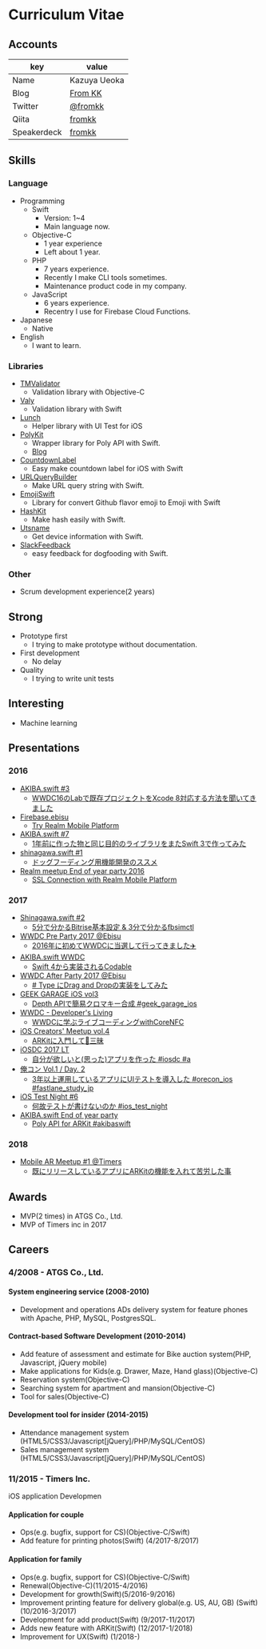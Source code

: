 # Curriculum Vitae

## Accounts

|key|value|
|---|-----|
|Name|Kazuya Ueoka|
|Blog|[From KK](https://fromkk.me)|
|Twitter|[@fromkk](https://twitter.com/fromkk)|
|Qiita|[fromkk](http://qiita.com/fromkk)|
|Speakerdeck|[fromkk](https://speakerdeck.com/fromkk)|

## Skills

### Language

- Programming
  - Swift
    - Version: 1~4
    - Main language now.
  - Objective-C
    - 1 year experience
    - Left about 1 year.
  - PHP
    - 7 years experience.
    - Recently I make CLI tools sometimes.
    - Maintenance product code in my company.
  - JavaScript
    - 6 years experience.
    - Recentry I use for Firebase Cloud Functions.
- Japanese
  - Native
- English
  - I want to learn.

### Libraries

- [TMValidator](https://github.com/fromkk/TMValidator)
  - Validation library with Objective-C
- [Valy](https://github.com/fromkk/Valy)
  - Validation library with Swift
- [Lunch](https://github.com/fromkk/Lunch)
  - Helper library with UI Test for iOS
- [PolyKit](https://github.com/fromkk/PolyKit)
  - Wrapper library for Poly API with Swift.
  - [Blog](https://medium.com/@fromkk/use-poly-api-for-arkit-e053d352f1f7)
- [CountdownLabel](https://github.com/fromkk/CountdownLabel)
  - Easy make countdown label for iOS with Swift
- [URLQueryBuilder](https://github.com/fromkk/URLQueryBuilder)
  - Make URL query string with Swift.
- [EmojiSwift](https://github.com/fromkk/EmojiSwift)
  - Library for convert Github flavor emoji to Emoji with Swift
- [HashKit](https://github.com/fromkk/HashKit)
  - Make hash easily with Swift.
- [Utsname](https://github.com/fromkk/Utsname)
  - Get device information with Swift.
- [SlackFeedback](https://github.com/fromkk/SlackFeedback)
  - easy feedback for dogfooding with Swift.

### Other

- Scrum development experience(2 years)

## Strong

- Prototype first
  - I trying to make prototype without documentation.
- First development
  - No delay
- Quality
  - I trying to write unit tests

## Interesting

- Machine learning

## Presentations

### 2016

- [AKIBA.swift #3](https://classmethod.connpass.com/event/34306/)
  - [WWDC16のLabで既存プロジェクトをXcode 8対応する方法を聞いてきました](https://speakerdeck.com/fromkk/wwdc16falselabdeji-cun-puroziekutowoxcode-8dui-ying-surufang-fa-wowen-itekimasita)
- [Firebase.ebisu](https://firebase.connpass.com/event/41745/)
  - [Try Realm Mobile Platform](https://speakerdeck.com/fromkk/try-realm-mobile-platform)
- [AKIBA.swift #7](https://classmethod.connpass.com/event/44812/)
  - [1年前に作った物と同じ目的のライブラリをまたSwift 3で作ってみた](https://speakerdeck.com/fromkk/1nian-qian-nizuo-tutawu-totong-zimu-de-falseraiburariwomataswift-3dezuo-tutemita)
- [shinagawa.swift #1](https://mokumoku-ios-at-next.connpass.com/event/43098/)
  - [ドッグフーディング用機能開発のススメ](https://speakerdeck.com/fromkk/dotuguhudeinguyong-ji-neng-kai-fa-falsesusume)
- [Realm meetup End of year party 2016](https://realm.connpass.com/event/46269/)
  - [SSL Connection with Realm Mobile Platform](https://speakerdeck.com/fromkk/ssl-connection-with-realm-mobile-platform)

### 2017

- [Shinagawa.swift #2](https://mokumoku-ios-at-next.connpass.com/event/48178/)
  - [5分で分かるBitrise基本設定 & 3分で分かるfbsimctl](https://speakerdeck.com/fromkk/5fen-defen-karubitriseji-ben-she-ding-and-3fen-defen-karufbsimctl)
- [WWDC Pre Party 2017 @Ebisu](https://pre-wwdc.connpass.com/event/54482/)
  - [2016年に初めてWWDCに当選して行ってきました✈️](https://speakerdeck.com/fromkk/2016nian-nichu-metewwdcnidang-xuan-sitexing-tutekimasita)
- [AKIBA.swift WWDC](https://classmethod.connpass.com/event/58036/)
  - [Swift 4から実装されるCodable](https://speakerdeck.com/fromkk/codable-in-foundation-with-swift4)
- [WWDC After Party 2017 @Ebisu](https://pre-wwdc.connpass.com/event/56731/)
  - [# Type にDrag and Dropの実装をしてみた](https://speakerdeck.com/fromkk/type-with-drag-and-drop)
- [GEEK GARAGE iOS vol3](https://geekgarage.connpass.com/event/58698/)
  - [Depth APIで簡易クロマキー合成 #geek_garage_ios](https://speakerdeck.com/fromkk/depth-api-ios11-20170627)
- [WWDC - Developer's Living](https://lifull.connpass.com/event/58021/)
  - [WWDCに学ぶライブコーディングwithCoreNFC](https://speakerdeck.com/fromkk/livecoding-with-wwdc-and-corenfc)
- [iOS Creators' Meetup vol.4](https://oi-study.connpass.com/event/60799/)
  - [ARKitに入門して🍣三昧](https://speakerdeck.com/fromkk/arsushi-with-arkit-20170721)
- [iOSDC 2017 LT](https://iosdc.jp/2017/)
  - [自分が欲しいと(思った)アプリを作った #iosdc #a](https://speakerdeck.com/fromkk/type-iosdc-a)
- [俺コン Vol.1 / Day. 2](https://orecon.connpass.com/event/64285/)
  - [3年以上運用しているアプリにUIテストを導入した #orecon_ios #fastlane_study_jp](https://speakerdeck.com/fromkk/orecon-ios-ui-test-20171003)
- [iOS Test Night #6](https://testnight.connpass.com/event/69396/)
  - [何故テストが書けないのか #ios_test_night](https://speakerdeck.com/fromkk/why-we-cannot-write-test)
- [AKIBA.swift End of year party](https://classmethod.connpass.com/event/73341/)
  - [Poly API for ARKit #akibaswift](https://speakerdeck.com/fromkk/poly-api-for-arkit-akibaswift)

### 2018

- [Mobile AR Meetup #1 @Timers](https://mobile-ar-meetup.connpass.com/event/77247/)
  - [既にリリースしているアプリにARKitの機能を入れて苦労した事](https://speakerdeck.com/fromkk/arkitforfamm-20180207)

## Awards

- MVP(2 times) in ATGS Co., Ltd. 
- MVP of Timers inc in 2017

## Careers

### 4/2008 - ATGS Co., Ltd. 

#### System engineering service (2008-2010)

- Development and operations ADs delivery system for feature phones with Apache, PHP, MySQL, PostgresSQL.

#### Contract-based Software Development (2010-2014)

- Add feature of assessment and estimate for Bike auction system(PHP, Javascript, jQuery mobile)
- Make applications for Kids(e.g. Drawer, Maze, Hand glass)(Objective-C)
- Reservation system(Objective-C)
- Searching system for apartment and mansion(Objective-C)
- Tool for sales(Objective-C)

#### Development tool for insider (2014-2015)

- Attendance management system (HTML5/CSS3/Javascript[jQuery]/PHP/MySQL/CentOS)
- Sales management system (HTML5/CSS3/Javascript[jQuery]/PHP/MySQL/CentOS)

### 11/2015 - Timers Inc.

iOS application Developmen

#### Application for couple

- Ops(e.g. bugfix, support for CS)(Objective-C/Swift)
- Add feature for printing photos(Swift) (4/2017-8/2017)

#### Application for family

- Ops(e.g. bugfix, support for CS)(Objective-C/Swift)
- Renewal(Objective-C)(11/2015-4/2016)
- Development for growth(Swift)(5/2016-9/2016)
- Improvement printing feature for delivery global(e.g. US, AU, GB) (Swift) (10/2016-3/2017)
- Development for add product(Swift) (9/2017-11/2017)
- Adds new feature with ARKit(Swift) (12/2017-1/2018)
- Improvement for UX(Swift) (1/2018-)
